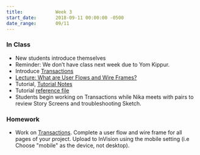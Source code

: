 ```yaml
---
title:            Week 3
start_date:       2018-09-11 00:00:00 -0500
date_range:       09/11
---
```


### In Class

- New students introduce themselves
- Reminder: We don&rsquo;t have class next week due to Yom Kippur.
- Introduce [Transactions](../projects/transactions)
- [Lecture: What are User Flows and Wire Frames?](../assets/lectures/lecture-2_user-flows.pdf)
- Tutorial, [Tutorial Notes](https://docs.google.com/presentation/d/1RKZsCRODvgRqahSF15WRSQQThL_XCLLilxcnk0Gu8Yw/edit?usp=sharing)
- Tutorial [reference file](../assets/lectures/wireframe-reference.sketch)
- Students begin working on Transactions while Nika meets with pairs to review Story Screens and troubleshooting Sketch.

### Homework

- Work on [Transactions](../projects/transactions). Complete a user flow and wire frame for all pages of your project. Upload to InVision using the mobile setting (i.e Choose "mobile" as the device, not desktop).
